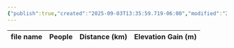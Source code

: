 ```yaml
---
{"publish":true,"created":"2025-09-03T13:35:59.719-06:00","modified":"2025-09-03T14:59:27.950-06:00","published":"2025-09-03T14:59:27.950-06:00","tags":["route"],"cssclasses":"","elevation":null,"region":"Yoho","location":null,"DWYT":null,"Kane":"Difficult","completed":false}
---
```



| file name | People | Distance (km) | Elevation Gain (m) |
| --------- | ------ | ------------- | ------------------ |